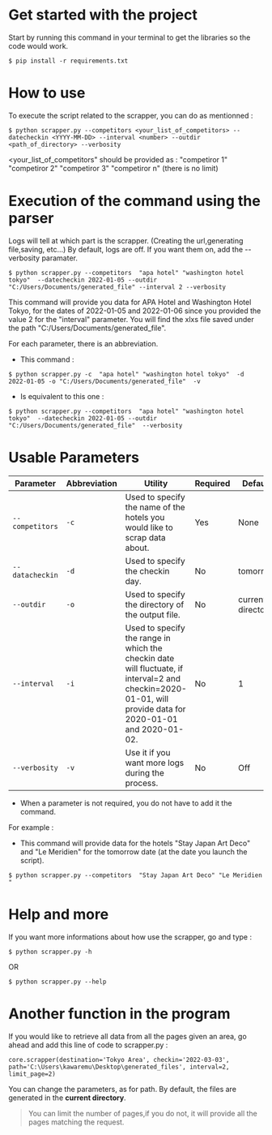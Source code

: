 # Get started with the project
Start by running this command in your terminal to get the libraries so the code would work.

`$ pip install -r requirements.txt`


# How to use

To execute the script related to the scrapper, you can do as mentionned :

`$ python scrapper.py --competitors <your_list_of_competitors> --datecheckin <YYYY-MM-DD> --interval <number> --outdir <path_of_directory> --verbosity`

<your_list_of_competitors" should be provided as : "competiror 1" "competiror 2" "competiror 3" "competiror n" (there is no limit)


# Execution of the command using the parser
Logs will tell at which part is the scrapper. (Creating the url,generating file,saving, etc...)
By default, logs are off. If you want them on, add the --verbosity paramater.

`$ python scrapper.py --competitors  "apa hotel" "washington hotel tokyo"  --datecheckin 2022-01-05 --outdir "C:/Users/Documents/generated_file" --interval 2 --verbosity`

This command will provide you data for APA Hotel and Washington Hotel Tokyo, for the dates of 2022-01-05 and 2022-01-06 since you provided the value 2 for the "interval" parameter. You will find the xlxs file saved under the path "C:/Users/Documents/generated_file".


For each parameter, there is an abbreviation.

- This command :

`$ python scrapper.py -c  "apa hotel" "washington hotel tokyo"  -d 2022-01-05 -o "C:/Users/Documents/generated_file"  -v`

- Is equivalent to this one : 

`$ python scrapper.py --competitors  "apa hotel" "washington hotel tokyo"  --datecheckin 2022-01-05 --outdir "C:/Users/Documents/generated_file"  --verbosity`




# Usable Parameters

| Parameter       | Abbreviation | Utility                                                                                                                                                     | Required | Default           |
|-----------------|--------------|-------------------------------------------------------------------------------------------------------------------------------------------------------------|----------|-------------------|
| `--competitors` | `-c`         | Used to specify the name of the hotels you would like to scrap data about.                                                                                  | Yes      | None              |
| `--datacheckin` | `-d`         | Used to specify the checkin day.                                                                                                                            | No       | tomorrow          |
| `--outdir`      | `-o`         | Used to specify the directory of the output file.                                                                                                           | No       | current directory |
| `--interval`    | `-i`         | Used to specify the range in which the checkin date will fluctuate,  if interval=2 and checkin=2020-01-01, will provide data for 2020-01-01 and 2020-01-02. | No       | 1                 |
| `--verbosity`   | `-v`         | Use it if you want more logs during the process.                                                                                                            | No       | Off               |

* When a parameter is not required, you do not have to add  it the command.

For example :

- This  command will provide data for the hotels "Stay Japan Art Deco" and  "Le Meridien" for the tomorrow date (at the date you launch the script).

`$ python scrapper.py --competitors  "Stay Japan Art Deco" "Le Meridien "`


# Help and more

If you want more informations about how use the scrapper, go and type :

`$ python scrapper.py -h`

OR

`$ python scrapper.py --help`


# Another function in the program

If you would like to retrieve all data from all the pages given an area, go ahead and add this line of code to scrapper.py :

`core.scrapper(destination='Tokyo Area',
              checkin='2022-03-03',
              path='C:\Users\kawaremu\Desktop\generated_files',
              interval=2,
              limit_page=2)`

You can change the parameters, as for path. By default, the files are generated in the **current directory**.


> You can limit the number of pages,if you do not, it will provide all the pages matching the request.
